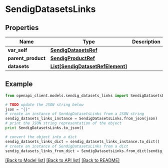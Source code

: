 # SendigDatasetsLinks


## Properties
Name | Type | Description | Notes
------------ | ------------- | ------------- | -------------
**var_self** | [**SendigDatasetsRef**](SendigDatasetsRef.md) |  | [optional] 
**parent_product** | [**SendigProductRef**](SendigProductRef.md) |  | [optional] 
**datasets** | [**List[SendigDatasetRefElement]**](SendigDatasetRefElement.md) |  | [optional] 

## Example

```python
from openapi_client.models.sendig_datasets_links import SendigDatasetsLinks

# TODO update the JSON string below
json = "{}"
# create an instance of SendigDatasetsLinks from a JSON string
sendig_datasets_links_instance = SendigDatasetsLinks.from_json(json)
# print the JSON string representation of the object
print SendigDatasetsLinks.to_json()

# convert the object into a dict
sendig_datasets_links_dict = sendig_datasets_links_instance.to_dict()
# create an instance of SendigDatasetsLinks from a dict
sendig_datasets_links_from_dict = SendigDatasetsLinks.from_dict(sendig_datasets_links_dict)
```
[[Back to Model list]](../README.md#documentation-for-models) [[Back to API list]](../README.md#documentation-for-api-endpoints) [[Back to README]](../README.md)



